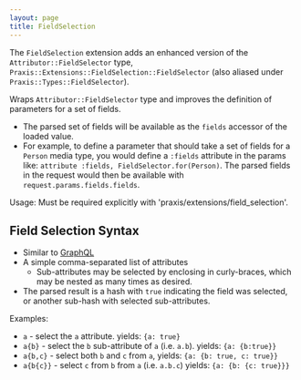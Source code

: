 ```yaml
---
layout: page
title: FieldSelection
---
```


The `FieldSelection` extension adds an enhanced version of the  `Attributor::FieldSelector`
type, `Praxis::Extensions::FieldSelection::FieldSelector` (also aliased under `Praxis::Types::FieldSelector`).

Wraps `Attributor::FieldSelector` type and improves the definition
of parameters for a set of fields.

 * The parsed set of fields will be available as the `fields` accessor of
 the loaded value.
 * For example, to define a parameter that should take a set of fields
 for a `Person` media type, you would define a `:fields` attribute in the
 params like: `attribute :fields, FieldSelector.for(Person)`. The parsed
 fields in the request would then be available with
 `request.params.fields.fields`.


Usage:
Must be required explicitly with 'praxis/extensions/field_selection'.


## Field Selection Syntax

* Similar to [GraphQL](https://facebook.github.io/graphql/)
* A simple comma-separated list of attributes
  * Sub-attributes may be selected by enclosing in curly-braces, which may be nested as many times as desired.
* The parsed result is a hash with `true` indicating the field was selected, or another sub-hash with selected sub-attributes.

Examples:

* `a` - select the `a` attribute. yields: `{a: true}`
* `a{b}` - select the `b` sub-attribute of `a` (i.e. `a.b`). yields: `{a: {b:true}}`
* `a{b,c}` - select both `b` and `c` from `a`, yields: `{a: {b: true, c: true}}`
* `a{b{c}}` - select `c` from `b` from `a` (i.e. `a.b.c`) yields: `{a: {b: {c: true}}}`
